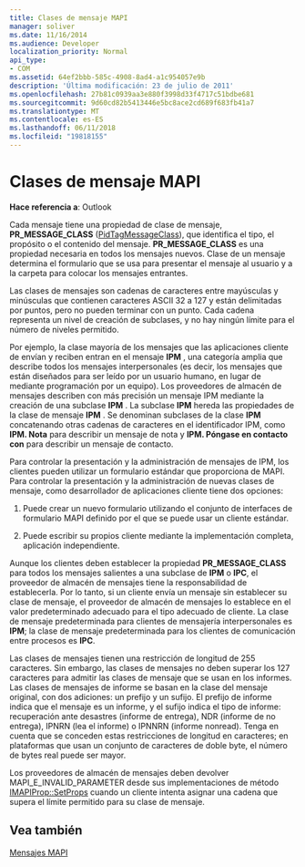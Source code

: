 ```yaml
---
title: Clases de mensaje MAPI
manager: soliver
ms.date: 11/16/2014
ms.audience: Developer
localization_priority: Normal
api_type:
- COM
ms.assetid: 64ef2bbb-585c-4908-8ad4-a1c954057e9b
description: 'Última modificación: 23 de julio de 2011'
ms.openlocfilehash: 27b81c0939aa3e880f3998d33f4717c51bdbe681
ms.sourcegitcommit: 9d60cd82b5413446e5bc8ace2cd689f683fb41a7
ms.translationtype: MT
ms.contentlocale: es-ES
ms.lasthandoff: 06/11/2018
ms.locfileid: "19818155"
---
```

# <a name="mapi-message-classes"></a>Clases de mensaje MAPI

  
  
**Hace referencia a**: Outlook 
  
Cada mensaje tiene una propiedad de clase de mensaje, **PR_MESSAGE_CLASS** ([PidTagMessageClass](pidtagmessageclass-canonical-property.md)), que identifica el tipo, el propósito o el contenido del mensaje. **PR_MESSAGE_CLASS** es una propiedad necesaria en todos los mensajes nuevos. Clase de un mensaje determina el formulario que se usa para presentar el mensaje al usuario y a la carpeta para colocar los mensajes entrantes. 
  
Las clases de mensajes son cadenas de caracteres entre mayúsculas y minúsculas que contienen caracteres ASCII 32 a 127 y están delimitadas por puntos, pero no pueden terminar con un punto. Cada cadena representa un nivel de creación de subclases, y no hay ningún límite para el número de niveles permitido. 
  
Por ejemplo, la clase mayoría de los mensajes que las aplicaciones cliente de envían y reciben entran en el mensaje **IPM** , una categoría amplia que describe todos los mensajes interpersonales (es decir, los mensajes que están diseñados para ser leído por un usuario humano, en lugar de mediante programación por un equipo). Los proveedores de almacén de mensajes describen con más precisión un mensaje IPM mediante la creación de una subclase **IPM** . La subclase **IPM** hereda las propiedades de la clase de mensaje **IPM** . Se denominan subclases de la clase **IPM** concatenando otras cadenas de caracteres en el identificador IPM, como **IPM. Nota** para describir un mensaje de nota y **IPM. Póngase en contacto con** para describir un mensaje de contacto. 
  
Para controlar la presentación y la administración de mensajes de IPM, los clientes pueden utilizar un formulario estándar que proporciona de MAPI. Para controlar la presentación y la administración de nuevas clases de mensaje, como desarrollador de aplicaciones cliente tiene dos opciones:
  
1. Puede crear un nuevo formulario utilizando el conjunto de interfaces de formulario MAPI definido por el que se puede usar un cliente estándar.
    
2. Puede escribir su propios cliente mediante la implementación completa, aplicación independiente. 
    
Aunque los clientes deben establecer la propiedad **PR_MESSAGE_CLASS** para todos los mensajes salientes a una subclase de **IPM** o **IPC**, el proveedor de almacén de mensajes tiene la responsabilidad de establecerla. Por lo tanto, si un cliente envía un mensaje sin establecer su clase de mensaje, el proveedor de almacén de mensajes lo establece en el valor predeterminado adecuado para el tipo adecuado de cliente. La clase de mensaje predeterminada para clientes de mensajería interpersonales es **IPM**; la clase de mensaje predeterminada para los clientes de comunicación entre procesos es **IPC**. 
  
Las clases de mensajes tienen una restricción de longitud de 255 caracteres. Sin embargo, las clases de mensajes no deben superar los 127 caracteres para admitir las clases de mensaje que se usan en los informes. Las clases de mensajes de informe se basan en la clase del mensaje original, con dos adiciones: un prefijo y un sufijo. El prefijo de informe indica que el mensaje es un informe, y el sufijo indica el tipo de informe: recuperación ante desastres (informe de entrega), NDR (informe de no entrega), IPNRN (lea el informe) o IPNNRN (informe nonread). Tenga en cuenta que se conceden estas restricciones de longitud en caracteres; en plataformas que usan un conjunto de caracteres de doble byte, el número de bytes real puede ser mayor. 
  
Los proveedores de almacén de mensajes deben devolver MAPI_E_INVALID_PARAMETER desde sus implementaciones de método [IMAPIProp::SetProps](imapiprop-setprops.md) cuando un cliente intenta asignar una cadena que supera el límite permitido para su clase de mensaje. 
  
## <a name="see-also"></a>Vea también



[Mensajes MAPI](mapi-messages.md)

